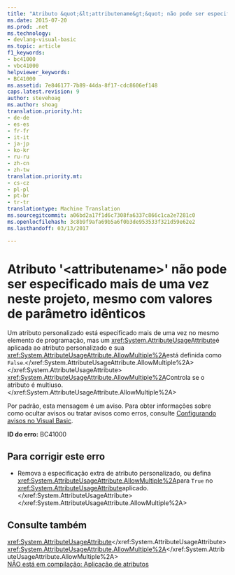 ```yaml
---
title: "Atributo &quot;&lt;attributename&gt;&quot; não pode ser especificado mais de uma vez neste projeto, mesmo com valores de parâmetro idênticos | Documentos do Microsoft"
ms.date: 2015-07-20
ms.prod: .net
ms.technology:
- devlang-visual-basic
ms.topic: article
f1_keywords:
- bc41000
- vbc41000
helpviewer_keywords:
- BC41000
ms.assetid: 7e846177-7b89-44da-8f17-cdc8606ef148
caps.latest.revision: 9
author: stevehoag
ms.author: shoag
translation.priority.ht:
- de-de
- es-es
- fr-fr
- it-it
- ja-jp
- ko-kr
- ru-ru
- zh-cn
- zh-tw
translation.priority.mt:
- cs-cz
- pl-pl
- pt-br
- tr-tr
translationtype: Machine Translation
ms.sourcegitcommit: a06bd2a17f1d6c7308fa6337c866c1ca2e7281c0
ms.openlocfilehash: 3c8b9f9afa69b5a6f0b3de953533f321d59e62e2
ms.lasthandoff: 03/13/2017

---
```

# <a name="attribute-39ltattributenamegt39-cannot-be-specified-more-than-once-in-this-project-even-with-identical-parameter-values"></a>Atributo '&lt;attributename&gt;' não pode ser especificado mais de uma vez neste projeto, mesmo com valores de parâmetro idênticos
Um atributo personalizado está especificado mais de uma vez no mesmo elemento de programação, mas um <xref:System.AttributeUsageAttribute>é aplicada ao atributo personalizado e sua <xref:System.AttributeUsageAttribute.AllowMultiple%2A>está definida como `False`.</xref:System.AttributeUsageAttribute.AllowMultiple%2A> </xref:System.AttributeUsageAttribute> <xref:System.AttributeUsageAttribute.AllowMultiple%2A>Controla se o atributo é multiuso.</xref:System.AttributeUsageAttribute.AllowMultiple%2A>  
  
 Por padrão, esta mensagem é um aviso. Para obter informações sobre como ocultar avisos ou tratar avisos como erros, consulte [Configurando avisos no Visual Basic](https://docs.microsoft.com/visualstudio/ide/configuring-warnings-in-visual-basic).  
  
 **ID do erro:** BC41000  
  
## <a name="to-correct-this-error"></a>Para corrigir este erro  
  
-   Remova a especificação extra de atributo personalizado, ou defina <xref:System.AttributeUsageAttribute.AllowMultiple%2A>para `True` no <xref:System.AttributeUsageAttribute>aplicado.</xref:System.AttributeUsageAttribute> </xref:System.AttributeUsageAttribute.AllowMultiple%2A>  
  
## <a name="see-also"></a>Consulte também  
 <xref:System.AttributeUsageAttribute></xref:System.AttributeUsageAttribute>   
 <xref:System.AttributeUsageAttribute.AllowMultiple%2A></xref:System.AttributeUsageAttribute.AllowMultiple%2A>   
 [NÃO está em compilação: Aplicação de atributos](http://msdn.microsoft.com/en-us/2b1703ed-4437-49b3-bc0b-568094324f47)
